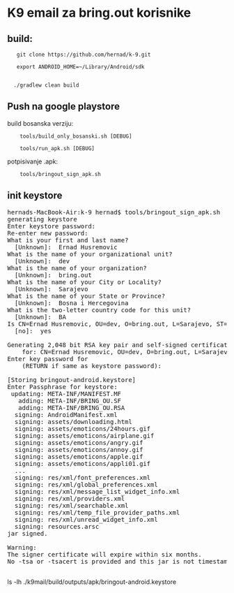 # K9 email za bring.out korisnike


## build:


       git clone https://github.com/hernad/k-9.git

       export ANDROID_HOME=~/Library/Android/sdk


      ./gradlew clean build




## Push na google playstore


build bosanska verziju:

        tools/build_only_bosanski.sh [DEBUG]

        tools/run_apk.sh [DEBUG]


potpisivanje .apk:

        tools/bringout_sign_apk.sh




## init keystore

<pre>
hernads-MacBook-Air:k-9 hernad$ tools/bringout_sign_apk.sh 
generating keystore
Enter keystore password:  
Re-enter new password: 
What is your first and last name?
  [Unknown]:  Ernad Husremovic
What is the name of your organizational unit?
  [Unknown]:  dev
What is the name of your organization?
  [Unknown]:  bring.out         
What is the name of your City or Locality?
  [Unknown]:  Sarajevo
What is the name of your State or Province?
  [Unknown]:  Bosna i Hercegovina
What is the two-letter country code for this unit?
  [Unknown]:  BA
Is CN=Ernad Husremovic, OU=dev, O=bring.out, L=Sarajevo, ST=Bosna i Hercegovina, C=BA correct?
  [no]:  yes

Generating 2,048 bit RSA key pair and self-signed certificate (SHA256withRSA) with a validity of 20,000 days
	for: CN=Ernad Husremovic, OU=dev, O=bring.out, L=Sarajevo, ST=Bosna i Hercegovina, C=BA
Enter key password for <bring.out doo Sarajevo>
	(RETURN if same as keystore password): 

[Storing bringout-android.keystore]
Enter Passphrase for keystore:
 updating: META-INF/MANIFEST.MF
   adding: META-INF/BRING_OU.SF
   adding: META-INF/BRING_OU.RSA
  signing: AndroidManifest.xml
  signing: assets/downloading.html
  signing: assets/emoticons/24hours.gif
  signing: assets/emoticons/airplane.gif
  signing: assets/emoticons/angry.gif
  signing: assets/emoticons/annoy.gif
  signing: assets/emoticons/apple.gif
  signing: assets/emoticons/appli01.gif
  ...
  signing: res/xml/font_preferences.xml
  signing: res/xml/global_preferences.xml
  signing: res/xml/message_list_widget_info.xml
  signing: res/xml/providers.xml
  signing: res/xml/searchable.xml
  signing: res/xml/temp_file_provider_paths.xml
  signing: res/xml/unread_widget_info.xml
  signing: resources.arsc
jar signed.

Warning:
The signer certificate will expire within six months.
No -tsa or -tsacert is provided and this jar is not timestamped. Without a timestamp, users may not be able to validate this jar after the signer certificate's expiration date (2017-07-02) or after any future revocation date.

</pre>






ls -lh ./k9mail/build/outputs/apk/bringout-android.keystore

